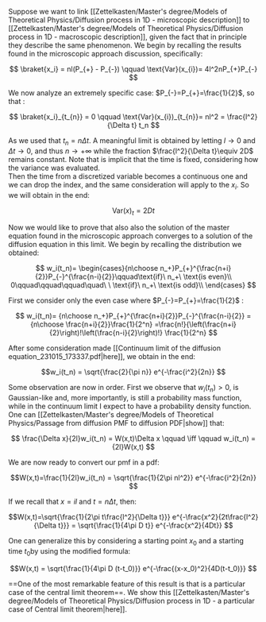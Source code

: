
Suppose we want to link [[Zettelkasten/Master's degree/Models of Theoretical Physics/Diffusion process in 1D - microscopic description]] to [[Zettelkasten/Master's degree/Models of Theoretical Physics/Diffusion process in 1D - macroscopic description]], given the fact that in principle they describe the same phenomenon.
We begin by recalling the results found in the microscopic approach discussion, specifically:

$$ \braket{x_i} = nl(P_{+} - P_{-}) \qquad  \text{Var}(x_{i})= 4l^2nP_{+}P_{-}  $$

We now analyze an extremely specific case: $P_{-}=P_{+}=\frac{1}{2}$, so that :

$$ \braket{x_i}_{t_{n}} = 0 \qquad  \text{Var}(x_{i})_{t_{n}}= nl^2 = \frac{l^2}{\Delta t} t_n  $$

As we used that $t_n = n\Delta t$.
A meaningful limit is obtained by letting $l \to 0$ and $\Delta t \to 0$, and thus $n \to +\infty$ while the fraction $\frac{l^2}{\Delta t}\equiv 2D$ remains constant.  Note that is implicit that the time is fixed, considering how the variance was evaluated.  
Then the time from a discretized variable becomes a continuous one and we can drop the index, and the same consideration will apply to the $x_{i}$. 
So we will obtain in the end:

$$ \text{Var}(x)_{t}= 2Dt  $$

Now we would like to prove that also also the solution of the master equation found in the microscopic approach converges to a solution of the diffusion equation in this limit.
We begin by recalling the distribution we obtained:

$$  w_i(t_n)= \begin{cases}{n\choose n_+}P_{+}^{\frac{n+i}{2}}P_{-}^{\frac{n-i}{2}}\qquad\text{if}\ n_+\ \text{is even}\\
0\qquad\qquad\qquad\quad\ \ \text{if}\ n_+\ \text{is odd}\\
\end{cases}  $$

First we consider only the even case where $P_{-}=P_{+}=\frac{1}{2}$ :

$$  w_i(t_n)= {n\choose n_+}P_{+}^{\frac{n+i}{2}}P_{-}^{\frac{n-i}{2}} = {n\choose \frac{n+i}{2}}\frac{1}{2^n} =\frac{n!}{\left(\frac{n+i}{2}\right)!\left(\frac{n-i}{2}\right)!} \frac{1}{2^n} $$

After some consideration made [[Continuum limit of the diffusion equation_231015_173337.pdf|here]], we obtain in the end:

$$w_i(t_n) = \sqrt{\frac{2}{\pi n}} e^{-\frac{i^2}{2n}} $$

Some observation are now in order. First we observe that $w_i(t_n)>0$, is Gaussian-like and, more importantly, is still a probability mass function, while in the continuum limit I expect to have a probability density function.
One can [[Zettelkasten/Master's degree/Models of Theoretical Physics/Passage from diffusion PMF to diffusion PDF|show]] that:

$$ \frac{\Delta x}{2l}w_i(t_n) = W(x,t)\Delta x \qquad \iff \qquad w_i(t_n) = {2l}W(x,t) $$

We are now ready to convert our pmf in a pdf:

$$W(x,t)=\frac{1}{2l}w_i(t_n) = \sqrt{\frac{1}{2\pi nl^2}} e^{-\frac{i^2}{2n}} $$

If we recall that $x=il$ and $t=n\Delta t$, then:

$$W(x,t)=\sqrt{\frac{1}{2\pi t\frac{l^2}{\Delta t}}} e^{-\frac{x^2}{2t\frac{l^2}{\Delta t}}} = \sqrt{\frac{1}{4\pi D t}} e^{-\frac{x^2}{4Dt}}  $$

One can generalize this by considering a starting point $x_0$ and a starting time $t_0$by using the modified formula:

$$W(x,t) = \sqrt{\frac{1}{4\pi D (t-t_0)}} e^{-\frac{(x-x_0)^2}{4D(t-t_0)}}  $$

==One of the most remarkable feature of this result is that is a particular case of the central limit theorem==.
We show this [[Zettelkasten/Master's degree/Models of Theoretical Physics/Diffusion process in 1D - a particular case of Central limit theorem|here]].
